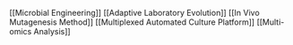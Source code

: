 [[Microbial Engineering]]
[[Adaptive Laboratory Evolution]]
[[In Vivo Mutagenesis Method]]
[[Multiplexed Automated Culture Platform]]
[[Multi-omics Analysis]]
